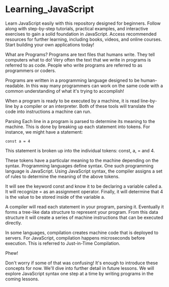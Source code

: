 # Learning_JavaScript
Learn JavaScript easily with this repository designed for beginners. Follow along with step-by-step tutorials, practical examples, and interactive exercises to gain a solid foundation in JavaScript. Access recommended resources for further learning, including books, videos, and online courses. Start building your own applications today!

What are Programs?
Programs are text files that humans write. They tell computers what to do! Very often the text that we write in programs is referred to as code. People who write programs are referred to as programmers or coders. 

Programs are written in a programming language designed to be human-readable. In this way many programmers can work on the same code with a common understanding of what it's trying to accomplish!

When a program is ready to be executed by a machine, it is read line-by-line by a compiler or an interpreter. Both of these tools will translate the code into instructions a machine can run.

Parsing
Each line in a program is parsed to determine its meaning to the machine. This is done by breaking up each statement into tokens. For instance, we might have a statement:

```
const a = 4
```
This statement is broken up into the individual tokens: const, a, = and 4.

These tokens have a particular meaning to the machine depending on the syntax. Programming languages define syntax. One such programming language is JavaScript. Using JavaScript syntax, the compiler assigns a set of rules to determine the meaning of the above tokens.

It will see the keyword const and know it to be declaring a variable called a. It will recognize = as an assignment operator. Finally, it will determine that 4 is the value to be stored inside of the variable a.

A compiler will read each statement in your program, parsing it. Eventually it forms a tree-like data structure to represent your program. From this data structure it will create a series of machine instructions that can be executed directly.

In some languages, compilation creates machine code that is deployed to servers. For JavaScript, compilation happens microseconds before execution. This is referred to Just-in-Time Compilation.

Phew! 

Don't worry if some of that was confusing! It's enough to introduce these concepts for now. We'll dive into further detail in future lessons. We will explore JavaScript syntax one step at a time by writing programs in the coming lessons.
